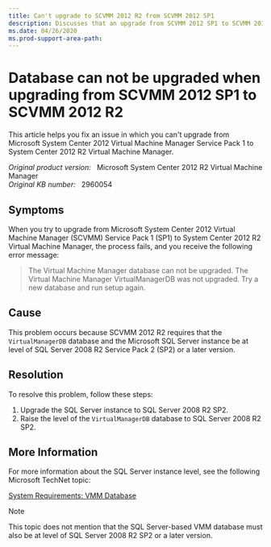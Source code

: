 ```yaml
---
title: Can't upgrade to SCVMM 2012 R2 from SCVMM 2012 SP1 
description: Discusses that an upgrade from SCVMM 2012 SP1 to SCVMM 2012 R2 fails because the Virtual Machine Manager database can not be upgraded. Provides a resolution.
ms.date: 04/26/2020
ms.prod-support-area-path:
---
```

# Database can not be upgraded when upgrading from SCVMM 2012 SP1 to SCVMM 2012 R2

This article helps you fix an issue in which you can't upgrade from Microsoft System Center 2012 Virtual Machine Manager Service Pack 1 to System Center 2012 R2 Virtual Machine Manager.

_Original product version:_ &nbsp; Microsoft System Center 2012 R2 Virtual Machine Manager  
_Original KB number:_ &nbsp; 2960054

## Symptoms

When you try to upgrade from Microsoft System Center 2012 Virtual Machine Manager (SCVMM) Service Pack 1 (SP1) to System Center 2012 R2 Virtual Machine Manager, the process fails, and you receive the following error message:

> The Virtual Machine Manager database can not be upgraded. The Virtual Machine Manager VirtualManagerDB was not upgraded. Try a new database and run setup again.

## Cause

This problem occurs because SCVMM 2012 R2 requires that the `VirtualManagerDB` database and the Microsoft SQL Server instance be at level of SQL Server 2008 R2 Service Pack 2 (SP2) or a later version.

## Resolution

To resolve this problem, follow these steps:

1. Upgrade the SQL Server instance to SQL Server 2008 R2 SP2.
2. Raise the level of the `VirtualManagerDB` database to SQL Server 2008 R2 SP2.

## More Information

For more information about the SQL Server instance level, see the following Microsoft TechNet topic:

[System Requirements: VMM Database](/previous-versions/system-center/system-center-2012-R2/gg610574(v=sc.12)?redirectedfrom=MSDN)

> [!NOTE]
> This topic does not mention that the SQL Server-based VMM database must also be at level of SQL Server 2008 R2 SP2 or a later version.
